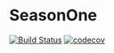 # SeasonOne

[![Build Status](https://travis-ci.org/elbracht/season-one.svg?branch=master)](https://travis-ci.org/elbracht/season-one)
[![codecov](https://codecov.io/gh/elbracht/season-one/branch/master/graph/badge.svg)](https://codecov.io/gh/elbracht/season-one)
